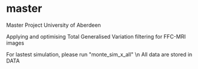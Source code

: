 # master
Master Project University of Aberdeen

Applying and optimising Total Generalised Variation filtering for FFC-MRI images

For lastest simulation, please run "monte_sim_x_all" \n
All data are stored in DATA
